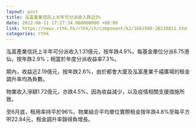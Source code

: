```yaml
---
layout: post
title: 泓富產業信託上半年可分派收入跌近5%
date: 2022-08-11 17:27:34.000000000 +08:00
link: https://news.rthk.hk/rthk/ch/component/k2/1661980-20220811.htm
categories: rthk
---
```


泓富產業信託上半年可分派收入1.31億元，按年跌4.9%。每基金單位分派8.75港仙，按年跌2.9%；相當於年度分派收益率7.3%。

期內，收益近2.19億元，按年跌2.6%，由於都會大廈及泓富產業千禧廣場的租金調升率均為負數。

物業收入淨額1.72億元，亦跌4.5%，因為收益減少，以及疫情相關支援措施所致。

至6月底，租用率持平於96%。物業組合平均單位實際租金按年跌4.8%至每平方呎22.84元，租金調升率錄得負增長。
